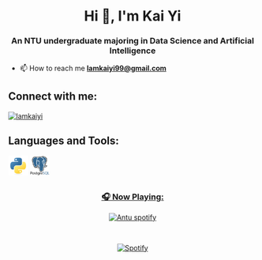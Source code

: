 <h1 align="center">Hi 👋, I'm Kai Yi</h1>
<h3 align="center">An NTU undergraduate majoring in Data Science and Artificial Intelligence</h3>

- 📫 How to reach me **lamkaiyi99@gmail.com**

<h2 align="left">Connect with me:</h2>
<p align="left">
<a href="https://linkedin.com/in/lamkaiyi" target="blank"><img align="center" src="https://raw.githubusercontent.com/rahuldkjain/github-profile-readme-generator/master/src/images/icons/Social/linked-in-alt.svg" alt="lamkaiyi" height="30" width="40" /></a>
  
</p>


<h2 align="left">Languages and Tools:</h2>
<p align="left"> <img src="https://raw.githubusercontent.com/devicons/devicon/master/icons/python/python-original.svg" alt="python" width="40" height="40"/> 
 <a href="https://scikit-learn.org/" target="_blank" rel="noreferrer"> <a href="https://www.cprogramming.com/" target="_blank" rel="noreferrer"> <a href="https://www.postgresql.org" target="_blank" rel="noreferrer"> <img src="https://raw.githubusercontent.com/devicons/devicon/master/icons/postgresql/postgresql-original-wordmark.svg" alt="postgresql" width="40" height="40"/> </p>

<h2>  </h2>


<h3 align='center'> 🎧 Now Playing:</h3>

<p align="center"> <a title="Muzikdagitimi.com, CC BY-SA 3.0 &lt;https://creativecommons.org/licenses/by-sa/3.0&gt;, via Wikimedia Commons" href="https://commons.wikimedia.org/wiki/File:Antu_spotify.svg"><img width="64" alt="Antu spotify" src="https://upload.wikimedia.org/wikipedia/commons/thumb/b/bc/Antu_spotify.svg/64px-Antu_spotify.svg.png"></a> 

&nbsp;<div align="center">
[![Spotify](https://spotify-widget-rhto.vercel.app/api/spotify?background_color=747175&border_color=ffffff)](https://open.spotify.com/user/bigmacmajor)
</div>
</div>
